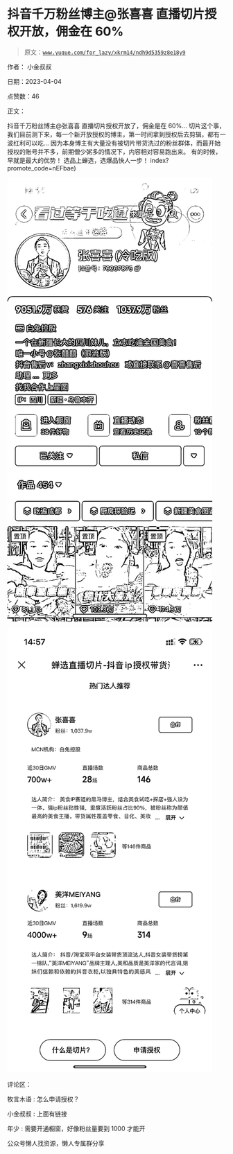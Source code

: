 # 抖音千万粉丝博主@张喜喜 直播切片授权开放，佣金在 60%

> 原文：[`www.yuque.com/for_lazy/xkrm14/ndh9d5359z8e18y9`](https://www.yuque.com/for_lazy/xkrm14/ndh9d5359z8e18y9)



作者： 小金叔叔



日期：2023-04-04



点赞数：46



正文：



抖音千万粉丝博主@张喜喜 直播切片授权开放了，佣金是在 60%… 切片这个事，我们目前测下来，每一个新开放授权的博主，第一时间拿到授权后去剪辑，都有一波红利可以吃… 因为本身博主有大量没有被切片带货洗过的粉丝群体，而最开始授权的账号并不多，前期僧少粥多的情况下，内容相对容易跑出来。 有的时候，早就是最大的优势！ 选品上蝉选，选爆品快人一步！ index?promote_code=nEFbae)



![](img/3146a02d8255ffaf70ecf777c55d44fc.png)



![](img/c387e5da04a8f16879ad4134a49c06f8.png)



评论区：



牧言木语 : 怎么申请授权？



小金叔叔 : 上面有链接



年少 : 需要开通橱窗，好像粉丝量要到 1000 才能开



公众号懒人找资源，懒人专属群分享

